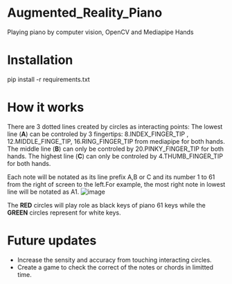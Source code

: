 # Augmented_Reality_Piano
Playing piano by computer vision, OpenCV and Mediapipe Hands

# Installation
pip install -r requirements.txt

# How it works
There are 3 dotted lines created by circles as interacting points: 
The lowest line (**A**) can be controled by 3 fingertips: 8.INDEX_FINGER_TIP , 12.MIDDLE_FINGE_TIP, 16.RING_FINGER_TIP from mediapipe for both hands.
The middle line (**B**) can only be controled by 20.PINKY_FINGER_TIP for both hands.
The highest line (**C**) can only be controled by 4.THUMB_FINGER_TIP for both hands.

Each note will be notated as its line prefix A,B or C and its number 1 to 61 from the right of screen to the left.For example, the most right note in lowest line will be notated as A1.
![image](https://github.com/namcuongtp2000/Augmented_Reality_Piano/assets/92356571/b3f0ebfa-9ee8-4c74-856b-fc48265a1d62)

The **RED** circles will play role as black keys of piano 61 keys while the **GREEN** circles represent for white keys.

# Future updates
- Increase the sensity and accuracy from touching interacting circles.
- Create a game to check the correct of the notes or chords in limitted time.
